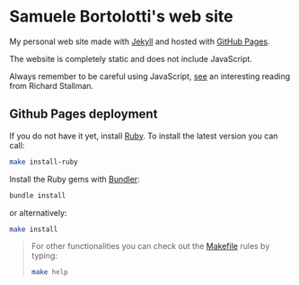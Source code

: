 # Samuele Bortolotti's web site

My personal web site made with [Jekyll](https://jekyllrb.com/) and hosted with [GitHub Pages](https://pages.github.com/).

The website is completely static and does not include JavaScript.

Always remember to be careful using JavaScript, [see](https://www.gnu.org/philosophy/javascript-trap.en.html) an interesting reading from Richard Stallman.

## Github Pages deployment

If you do not have it yet, install [Ruby](https://www.ruby-lang.org/en/). To install the latest version you can call:

```bash
make install-ruby
```

Install the Ruby gems with [Bundler](https://bundler.io/):

```bash
bundle install
```

or alternatively:

```bash
make install
```

> For other functionalities you can check out the [Makefile](Makefile) rules by typing:
> ```bash
> make help
> ```